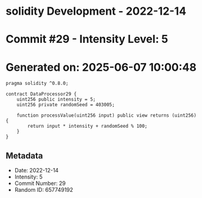 ﻿# solidity Development - 2022-12-14
# Commit #29 - Intensity Level: 5
# Generated on: 2025-06-07 10:00:48
```solidity
pragma solidity ^0.8.0;

contract DataProcessor29 {
    uint256 public intensity = 5;
    uint256 private randomSeed = 403005;

    function processValue(uint256 input) public view returns (uint256) {
        return input * intensity + randomSeed % 100;
    }
}
```
## Metadata
- Date: 2022-12-14
- Intensity: 5
- Commit Number: 29
- Random ID: 657749192
